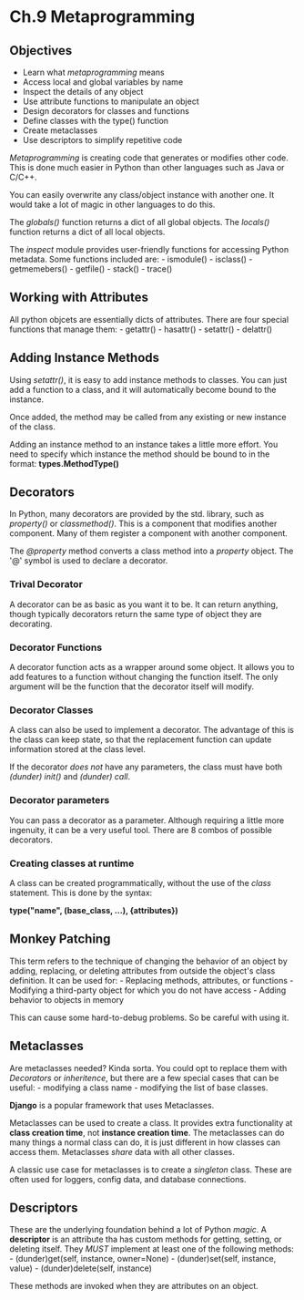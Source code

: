 # Ch.9 Metaprogramming

## Objectives

- Learn what _metaprogramming_ means
- Access local and global variables by name
- Inspect the details of any object
- Use attribute functions to manipulate an object
- Design decorators for classes and functions
- Define classes with the type() function
- Create metaclasses
- Use descriptors to simplify repetitive code

_Metaprogramming_ is creating code that generates or modifies other code. This is done much easier in Python than other languages such as Java or C/C++.

You can easily overwrite any class/object instance with another one. It would take a lot of magic in other languages to do this.

The _globals()_ function returns a dict of all global objects. The _locals()_ function returns a dict of all local objects. 

The _inspect_ module provides user-friendly functions for accessing Python metadata. Some functions included are:
    - ismodule()
    - isclass()
    - getmemebers()
    - getfile()
    - stack()
    - trace()

## Working with Attributes

All python objcets are essentially dicts of attributes. There are four special functions that manage them:
    - getattr()
    - hasattr()
    - setattr()
    - delattr()

## Adding Instance Methods

Using _setattr()_, it is easy to add instance methods to classes. You can just add a function to a class, and it will automatically become bound to the instance. 

Once added, the method may be called from any existing or new instance of the class. 

Adding an instance method to an instance takes a little more effort. You need to specify which instance the method should be bound to in the format: __types.MethodType()__

## Decorators

In Python, many decorators are provided by the std. library, such as _property()_ or _classmethod()_. This is a component that modifies another component. Many of them register a component with another component.

The _@property_ method converts a class method into a _property_ object. The '@' symbol is used to declare a decorator.

### Trival Decorator

A decorator can be as basic as you want it to be. It can return anything, though typically decorators return the same type of object they are decorating. 

### Decorator Functions

A decorator function acts as a wrapper around some object. It allows you to add features to a function without changing the function itself. The only argument will be the function that the decorator itself will modify.

### Decorator Classes

A class can also be used to implement a decorator. The advantage of this is the class can keep state, so that the replacement function can update information stored at the class level.

If the decorator _does not_ have any parameters, the class must have both _(dunder) init()_ and _(dunder) call_. 

### Decorator parameters

You can pass a decorator as a parameter. Although requiring a little more ingenuity, it can be a very useful tool. There are 8 combos of possible decorators. 

### Creating classes at runtime

A class can be created programmatically, without the use of the _class_ statement. This is done by the syntax:

__type("name", (base_class, ...), {attributes})__

## Monkey Patching

This term refers to the technique of changing the behavior of an object by adding, replacing, or deleting attributes from outside the object's class definition. It can be used for:
    - Replacing methods, attributes, or functions
    - Modifying a third-party object for which you do not have access
    - Adding behavior to objects in memory

This can cause some hard-to-debug problems. So be careful with using it.

## Metaclasses

Are metaclasses needed? Kinda sorta. You could opt to replace them with _Decorators_ or _inheritence_, but there are a few special cases that can be useful:
    - modifying a class name
    - modifying the list of base classes.

__Django__ is a popular framework that uses Metaclasses. 

Metaclasses can be used to create a class. It provides extra functionality at __class creation time__, not __instance creation time__. The metaclasses can do many things a normal class can do, it is just different in how classes can access them. Metaclasses _share_ data with all other classes.

A classic use case for metaclasses is to create a _singleton_ class. These are often used for loggers, config data, and database connections. 

## Descriptors

These are the underlying foundation behind a lot of Python _magic_. A __descriptor__ is an attribute tha has custom methods for getting, setting, or deleting itself. They _MUST_ implement at least one of the following methods:
    - (dunder)get(self, instance, owner=None)
    - (dunder)set(self, instance, value)
    - (dunder)delete(self, instance)

These methods are invoked when they are attributes on an object. 
